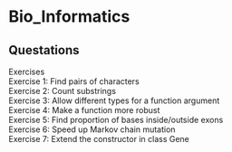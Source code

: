 # Bio_Informatics

## Questations

Exercises \
Exercise 1: Find pairs of characters \
Exercise 2: Count substrings \
Exercise 3: Allow different types for a function argument \
Exercise 4: Make a function more robust \
Exercise 5: Find proportion of bases inside/outside exons \
Exercise 6: Speed up Markov chain mutation \
Exercise 7: Extend the constructor in class Gene 
